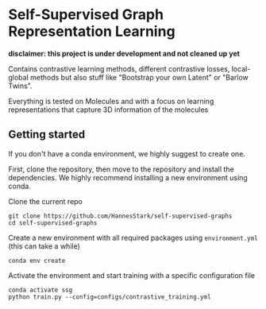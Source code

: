 # Self-Supervised Graph Representation Learning

**disclaimer: this project is under development and not cleaned up yet**

Contains contrastive learning methods, different contrastive losses, local-global methods but also stuff like "Bootstrap your own Latent" or "Barlow Twins".

Everything is tested on Molecules and with a focus on learning representations that capture 3D information of the molecules 

## Getting started

If you don't have a conda environment, we highly suggest to create one. 

First, clone the repository, then move to the repository and install the dependencies. We highly recommend installing a new environment using conda.

Clone the current repo

    git clone https://github.com/HannesStark/self-supervised-graphs
    cd self-supervised-graphs

Create a new environment with all required packages using `environment.yml` (this can take a while)

    conda env create

Activate the environment and start training with a specific configuration file

    conda activate ssg
    python train.py --config=configs/contrastive_training.yml


